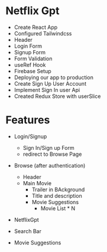 # Netflix Gpt

- Create React App
- Configured Tailwindcss
- Header
- Login Form
- Signup Form
- Form Validation
- useRef Hook
- Firebase Setup
- Deploying our app to production
- Create Sign Up User Account
- Implement Sign In user Api
- Created Redux Store with userSlice

# Features

- Login/Signup

  - Sign In/Sign up Form
  - redirect to Browse Page

- Browse (after authentication)

  - Header
  - Main Movie
    - Trailer in BAckground
    - Title and description
    - Movie Suggestions
      - Movie List \* N

- NetflixGpt
- Search Bar
- Movie Suggestions

